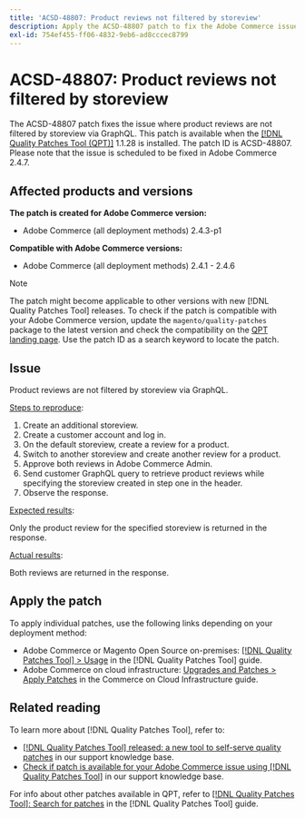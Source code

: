 ```yaml
---
title: 'ACSD-48807: Product reviews not filtered by storeview'
description: Apply the ACSD-48807 patch to fix the Adobe Commerce issue where product reviews are not filtered by storeview via GraphQL.
exl-id: 754ef455-ff06-4832-9eb6-ad8cccec8799
---
```

# ACSD-48807: Product reviews not filtered by storeview

The ACSD-48807 patch fixes the issue where product reviews are not filtered by storeview via GraphQL. This patch is available when the [[!DNL Quality Patches Tool (QPT)]](/help/announcements/adobe-commerce-announcements/magento-quality-patches-released-new-tool-to-self-serve-quality-patches.md) 1.1.28 is installed. The patch ID is ACSD-48807. Please note that the issue is scheduled to be fixed in Adobe Commerce 2.4.7.

## Affected products and versions

**The patch is created for Adobe Commerce version:**

* Adobe Commerce (all deployment methods) 2.4.3-p1

**Compatible with Adobe Commerce versions:**

* Adobe Commerce (all deployment methods) 2.4.1 - 2.4.6

>[!NOTE]
>
>The patch might become applicable to other versions with new [!DNL Quality Patches Tool] releases. To check if the patch is compatible with your Adobe Commerce version, update the `magento/quality-patches` package to the latest version and check the compatibility on the [QPT landing page](https://experienceleague.adobe.com/tools/commerce-quality-patches/index.html). Use the patch ID as a search keyword to locate the patch.

## Issue

Product reviews are not filtered by storeview via GraphQL.

<u>Steps to reproduce</u>:

1. Create an additional storeview.
1. Create a customer account and log in.
1. On the default storeview, create a review for a product.
1. Switch to another storeview and create another review for a product.
1. Approve both reviews in Adobe Commerce Admin.
1. Send customer GraphQL query to retrieve product reviews while specifying the storeview created in step one in the header.
1. Observe the response.

<u>Expected results</u>:

Only the product review for the specified storeview is returned in the response.

<u>Actual results</u>:

Both reviews are returned in the response.

## Apply the patch

To apply individual patches, use the following links depending on your deployment method:

* Adobe Commerce or Magento Open Source on-premises: [[!DNL Quality Patches Tool] > Usage](https://experienceleague.adobe.com/docs/commerce-operations/tools/quality-patches-tool/usage.html) in the [!DNL Quality Patches Tool] guide.
* Adobe Commerce on cloud infrastructure: [Upgrades and Patches > Apply Patches](https://experienceleague.adobe.com/docs/commerce-cloud-service/user-guide/develop/upgrade/apply-patches.html) in the Commerce on Cloud Infrastructure guide.

## Related reading

To learn more about [!DNL Quality Patches Tool], refer to:

* [[!DNL Quality Patches Tool] released: a new tool to self-serve quality patches](/help/announcements/adobe-commerce-announcements/magento-quality-patches-released-new-tool-to-self-serve-quality-patches.md) in our support knowledge base.
* [Check if patch is available for your Adobe Commerce issue using [!DNL Quality Patches Tool]](/help/support-tools/patches-available-in-qpt-tool/check-patch-for-magento-issue-with-magento-quality-patches.md) in our support knowledge base.

For info about other patches available in QPT, refer to [[!DNL Quality Patches Tool]: Search for patches](https://experienceleague.adobe.com/tools/commerce-quality-patches/index.html) in the [!DNL Quality Patches Tool] guide.

